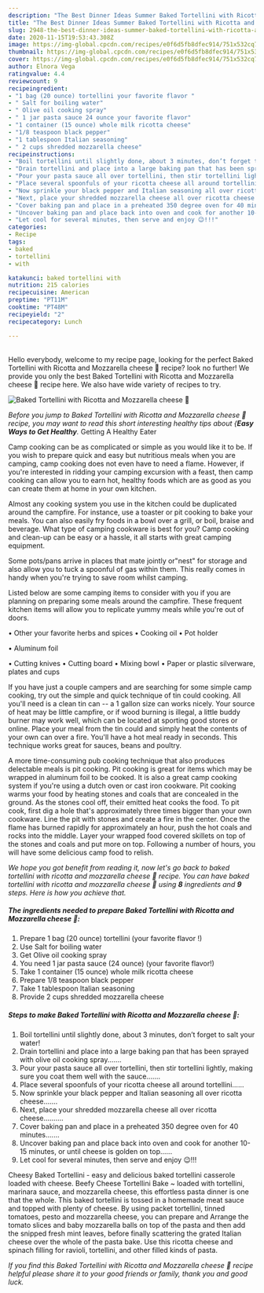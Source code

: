 ```yaml
---
description: "The Best Dinner Ideas Summer Baked Tortellini with Ricotta and Mozzarella cheese 🧀"
title: "The Best Dinner Ideas Summer Baked Tortellini with Ricotta and Mozzarella cheese 🧀"
slug: 2948-the-best-dinner-ideas-summer-baked-tortellini-with-ricotta-and-mozzarella-cheese
date: 2020-11-15T19:53:43.308Z
image: https://img-global.cpcdn.com/recipes/e0f6d5fb8dfec914/751x532cq70/baked-tortellini-with-ricotta-and-mozzarella-cheese-🧀-recipe-main-photo.jpg
thumbnail: https://img-global.cpcdn.com/recipes/e0f6d5fb8dfec914/751x532cq70/baked-tortellini-with-ricotta-and-mozzarella-cheese-🧀-recipe-main-photo.jpg
cover: https://img-global.cpcdn.com/recipes/e0f6d5fb8dfec914/751x532cq70/baked-tortellini-with-ricotta-and-mozzarella-cheese-🧀-recipe-main-photo.jpg
author: Elnora Vega
ratingvalue: 4.4
reviewcount: 9
recipeingredient:
- "1 bag (20 ounce) tortellini your favorite flavor "
- " Salt for boiling water"
- " Olive oil cooking spray"
- " 1 jar pasta sauce 24 ounce your favorite flavor"
- "1 container (15 ounce) whole milk ricotta cheese"
- "1/8 teaspoon black pepper"
- "1 tablespoon Italian seasoning"
- " 2 cups shredded mozzarella cheese"
recipeinstructions:
- "Boil tortellini until slightly done, about 3 minutes, don’t forget to salt your water!"
- "Drain tortellini and place into a large baking pan that has been sprayed with olive oil cooking spray......."
- "Pour your pasta sauce all over tortellini, then stir tortellini lightly, making sure you coat them well with the sauce......."
- "Place several spoonfuls of your ricotta cheese all around tortellini......"
- "Now sprinkle your black pepper and Italian seasoning all over ricotta cheese......."
- "Next, place your shredded mozzarella cheese all over ricotta cheese.........."
- "Cover baking pan and place in a preheated 350 degree oven for 40 minutes......."
- "Uncover baking pan and place back into oven and cook for another 10-15 minutes, or until cheese is golden on top......"
- "Let cool for several minutes, then serve and enjoy 😉!!!"
categories:
- Recipe
tags:
- baked
- tortellini
- with

katakunci: baked tortellini with 
nutrition: 215 calories
recipecuisine: American
preptime: "PT11M"
cooktime: "PT48M"
recipeyield: "2"
recipecategory: Lunch

---
```

<br>
Hello everybody, welcome to my recipe page, looking for the perfect Baked Tortellini with Ricotta and Mozzarella cheese 🧀 recipe? look no further! We provide you only the best Baked Tortellini with Ricotta and Mozzarella cheese 🧀 recipe here. We also have wide variety of recipes to try.
<br>


![Baked Tortellini with Ricotta and Mozzarella cheese 🧀](https://img-global.cpcdn.com/recipes/e0f6d5fb8dfec914/751x532cq70/baked-tortellini-with-ricotta-and-mozzarella-cheese-🧀-recipe-main-photo.jpg)

<i>Before you jump to Baked Tortellini with Ricotta and Mozzarella cheese 🧀 recipe, you may want to read this short interesting healthy tips about {<strong>Easy Ways to Get Healthy</strong>.</i>
Getting A Healthy Eater

    
Camp cooking can be as complicated or simple as you would like it to be. If you wish to prepare quick and easy but nutritious meals when you are camping, camp cooking does not even have to need a flame. However, if you're interested in ridding your camping excursion with a feast, then camp cooking can allow you to earn hot, healthy foods which are as good as you can create them at home in your own kitchen.

 Almost any cooking system you use in the kitchen could be duplicated around the campfire. For instance, use a toaster or pit cooking to bake your meals. You can also easily fry foods in a bowl over a grill, or boil, braise and beverage. What type of camping cookware is best for you? Camp cooking and clean-up can be easy or a hassle, it all starts with great camping equipment.

Some pots/pans arrive in places that mate jointly or"nest" for storage and also allow you to tuck a spoonful of gas within them. This really comes in handy when you're trying to save room whilst camping.

Listed below are some camping items to consider with you if you are planning on preparing some meals around the campfire. These frequent kitchen items will allow you to replicate yummy meals while you're out of doors.


• Other your favorite herbs and spices
• Cooking oil
• Pot holder

• Aluminum foil

• Cutting knives
• Cutting board
• Mixing bowl
• Paper or plastic silverware, plates and cups

If you have just a couple campers and are searching for some simple camp cooking, try out the simple and quick technique of tin could cooking. All you'll need is a clean tin can -- a 1 gallon size can works nicely. Your source of heat may be little campfire, or if wood burning is illegal, a little buddy burner may work well, which can be located at sporting good stores or online. Place your meal from the tin could and simply heat the contents of your own can over a fire. You'll have a hot meal ready in seconds.  This technique works great for sauces, beans and poultry.

A more time-consuming pub cooking technique that also produces delectable meals is pit cooking. Pit cooking is great for items which may be wrapped in aluminum foil to be cooked.  It is also a great camp cooking system if you're using a dutch oven or cast iron cookware. Pit cooking warms your food by heating stones and coals that are concealed in the ground. As the stones cool off, their emitted heat cooks the food. To pit cook, first dig a hole that's approximately three times bigger than your own cookware. Line the pit with stones and create a fire in the center. Once the flame has burned rapidly for approximately an hour, push the hot coals and rocks into the middle. Layer your wrapped food covered skillets on top of the stones and coals and put more on top. Following a number of hours, you will have some delicious camp food to relish.


<i>We hope you got benefit from reading it, now let's go back to baked tortellini with ricotta and mozzarella cheese 🧀 recipe. You can have baked tortellini with ricotta and mozzarella cheese 🧀 using <strong>8</strong> ingredients and <strong>9</strong> steps. Here is how you achieve that.
</i>

##### The ingredients needed to prepare Baked Tortellini with Ricotta and Mozzarella cheese 🧀:

1. Prepare 1 bag (20 ounce) tortellini (your favorite flavor !)
1. Use  Salt for boiling water
1. Get  Olive oil cooking spray
1. You need  1 jar pasta sauce (24 ounce) (your favorite flavor!)
1. Take 1 container (15 ounce) whole milk ricotta cheese
1. Prepare 1/8 teaspoon black pepper
1. Take 1 tablespoon Italian seasoning
1. Provide  2 cups shredded mozzarella cheese


##### Steps to make Baked Tortellini with Ricotta and Mozzarella cheese 🧀:

1. Boil tortellini until slightly done, about 3 minutes, don’t forget to salt your water!
1. Drain tortellini and place into a large baking pan that has been sprayed with olive oil cooking spray.......
1. Pour your pasta sauce all over tortellini, then stir tortellini lightly, making sure you coat them well with the sauce.......
1. Place several spoonfuls of your ricotta cheese all around tortellini......
1. Now sprinkle your black pepper and Italian seasoning all over ricotta cheese.......
1. Next, place your shredded mozzarella cheese all over ricotta cheese..........
1. Cover baking pan and place in a preheated 350 degree oven for 40 minutes.......
1. Uncover baking pan and place back into oven and cook for another 10-15 minutes, or until cheese is golden on top......
1. Let cool for several minutes, then serve and enjoy 😉!!!


Cheesy Baked Tortellini - easy and delicious baked tortellini casserole loaded with cheese. Beefy Cheese Tortellini Bake ~ loaded with tortellini, marinara sauce, and mozzarella cheese, this effortless pasta dinner is one that the whole. This baked tortellini is tossed in a homemade meat sauce and topped with plenty of cheese. By using packet tortellini, tinned tomatoes, pesto and mozzarella cheese, you can prepare and Arrange the tomato slices and baby mozzarella balls on top of the pasta and then add the snipped fresh mint leaves, before finally scattering the grated Italian cheese over the whole of the pasta bake. Use this ricotta cheese and spinach filling for ravioli, tortellini, and other filled kinds of pasta. 

<i>If you find this Baked Tortellini with Ricotta and Mozzarella cheese 🧀 recipe helpful please share it to your good friends or family, thank you and good luck.</i>
